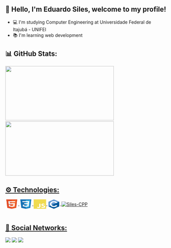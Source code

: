 ## 👋 Hello, I'm Eduardo Siles, welcome to my profile! 

- 💻 I'm studying Computer Engineering at Universidade Federal de Itajubá - UNIFEI
- 📚 I'm learning web development

## 📊 GitHub Stats:

<div>
  <img height="170em" width="340" src="https://github-readme-stats.vercel.app/api/top-langs/?username=edusiles&layout=compact&langs_count=16&theme=dark"/>
  <a href="https://github.com/edusiles">
  <img height="170em" width="340" src="https://github-readme-stats.vercel.app/api?username=edusiles&show_icons=true&theme=dark&include_all_commits=true&count_private=true"/>
</div>

## ⚙ Technologies:

<div style="display: inline_block">
  <img align="center" alt="Siles-HTML" height="30" width="40" src="https://raw.githubusercontent.com/devicons/devicon/master/icons/html5/html5-original.svg">
  <img align="center" alt="Siles-CSS" height="30" width="40" src="https://raw.githubusercontent.com/devicons/devicon/master/icons/css3/css3-original.svg">
  <img align="center" alt="Siles-JS" height="30" width="40" src="https://raw.githubusercontent.com/devicons/devicon/master/icons/javascript/javascript-plain.svg">
  <img align="center" alt="Siles-C" height="30" width="40" src="https://raw.githubusercontent.com/devicons/devicon/master/icons/c/c-original.svg">
  <img align="center" alt="Siles-CPP" height="30" width="40" src="https://raw.githubusercontent.com/devicons/devicon/master/icons/c/cpp.svg">
</div>
<br> 
  
## 🔗 Social Networks:
<div>
  <a href="https://www.linkedin.com/in/edu-siles05/" target="_blank"><img src="https://img.shields.io/badge/LinkedIn-0077B5?style=for-the-badge&logo=linkedin&logoColor=white"><a/>
  <a href="https://instagram.com/edu_siles05" target="_blank"><img src="https://img.shields.io/badge/Instagram-E4405F?style=for-the-badge&logo=instagram&logoColor=white"><a/>
  <a href="https://www.facebook.com/edusiles05" target="_blank"><img src="https://img.shields.io/badge/Facebook-1877F2?style=for-the-badge&logo=facebook&logoColor=white"><a/>
</div>
